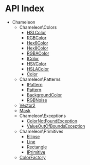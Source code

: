 API Index
=========

* Chameleon
    * Chameleon\Colors
        * [HSLColor](Chameleon-Colors-HSLColor.md)
        * [RGBColor](Chameleon-Colors-RGBColor.md)
        * [Hex6Color](Chameleon-Colors-Hex6Color.md)
        * [Hex8Color](Chameleon-Colors-Hex8Color.md)
        * [RGBAColor](Chameleon-Colors-RGBAColor.md)
        * [IColor](Chameleon-Colors-IColor.md)
        * [HSVColor](Chameleon-Colors-HSVColor.md)
        * [HSLAColor](Chameleon-Colors-HSLAColor.md)
        * [Color](Chameleon-Colors-Color.md)
    * Chameleon\Patterns
        * [IPattern](Chameleon-Patterns-IPattern.md)
        * [Pattern](Chameleon-Patterns-Pattern.md)
        * [BackgroundColor](Chameleon-Patterns-BackgroundColor.md)
        * [RGBNoise](Chameleon-Patterns-RGBNoise.md)
    * [Vector2](Chameleon-Vector2.md)
    * [Mask](Chameleon-Mask.md)
    * Chameleon\Exceptions
        * [ColorNotFoundException](Chameleon-Exceptions-ColorNotFoundException.md)
        * [ValueOutOfBoundsException](Chameleon-Exceptions-ValueOutOfBoundsException.md)
    * Chameleon\Primitives
        * [Ellipse](Chameleon-Primitives-Ellipse.md)
        * [Line](Chameleon-Primitives-Line.md)
        * [Rectangle](Chameleon-Primitives-Rectangle.md)
        * [IPrimitive](Chameleon-Primitives-IPrimitive.md)
    * [ColorFactory](Chameleon-ColorFactory.md)

